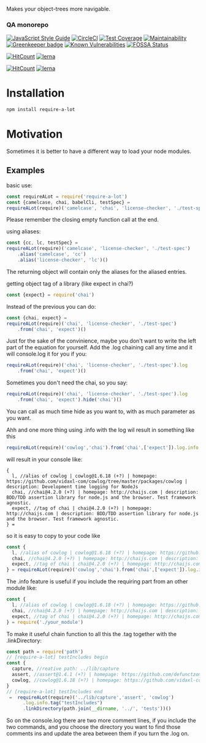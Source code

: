 Makes your object-trees more navigable.
<!--- destination qa rewrite begin -->
### QA monorepo
[![JavaScript Style Guide](https://img.shields.io/badge/code_style-standard-brightgreen.svg)](https://standardjs.com)
[![CircleCI](https://circleci.com/gh/vidaxl-com/cowlog/tree/master.svg?style=svg)](https://circleci.com/gh/vidaxl-com/cowlog/tree/master)
[![Test Coverage](https://api.codeclimate.com/v1/badges/d3fce811aecbe5c73ffb/test_coverage)](https://codeclimate.com/github/vidaxl-com/cowlog/test_coverage)
[![Maintainability](https://api.codeclimate.com/v1/badges/d3fce811aecbe5c73ffb/maintainability)](https://codeclimate.com/github/vidaxl-com/cowlog/maintainability)
[![Greenkeeper badge](https://badges.greenkeeper.io/vidaxl-com/cowlog.svg)](https://greenkeeper.io/)
[![Known Vulnerabilities](https://snyk.io/test/github/vidaxl-com/cowlog/badge.svg?targetFile=packages%2Fdsl-framework%2Fpackage.json)](https://snyk.io/test/github/vidaxl-com/cowlog?targetFile=packages%2Fdsl-framework%2Fpackage.json)
[![FOSSA Status](https://app.fossa.io/api/projects/git%2Bgithub.com%2Fvidaxl-com%2Fcowlog.svg?type=shield)](https://app.fossa.io/projects/git%2Bgithub.com%2Fvidaxl-com%2Fcowlog?ref=badge_shield)

[![HitCount](http://hits.dwyl.com/vidaxl.com/cowlog.svg)](http://hits.dwyl.com/vidaxl-com/cowlog)
[![lerna](https://img.shields.io/badge/maintained%20with-lerna-cc00ff.svg)](https://lernajs.io/)
<!--- destination qa rewrite end -->

[![HitCount](http://hits.dwyl.com/vidaxl.com/cowlog.svg)](http://hits.dwyl.com/vidaxl-com/cowlog)
[![lerna](https://img.shields.io/badge/maintained%20with-lerna-cc00ff.svg)](https://lernajs.io/)
<!--- destination qa rewrite end -->

# Installation
```bash
npm install require-a-lot
```
# Motivation
Sometimes it is better to have a different way to load your node modules.

## Examples
basic use:
```javascript 1.8
const requireALot = require('require-a-lot')
const {camelcase, chai, babelCli, testSpec} = 
requireALot(require)('camelcase', 'chai', 'license-checker', './test-spec')()
```
Please remember the closing empty function call at the end.

using aliases:
```javascript 1.8
const {cc, lc, testSpec} = 
requireALot(require)('camelcase', 'license-checker', './test-spec')
    .alias('camelcase', 'cc')
    .alias('license-checker', 'lc')()
```
The returning object will contain only the aliases for the aliased entries.

getting object tag of a library (like expect in chai?)
```javascript 1.8
const {expect} = require('chai') 
```

Instead of the previous you can do:
```javascript 1.8
const {chai, expect} = 
requireALot(require)('chai', 'license-checker', './test-spec')
    .from('chai', 'expect')()
```

Just for the sake of the convinience, maybe you don't want to write the left part of the equation for yourself.
Add the .log chaining call any time and it will console.log it for you if you:
```javascript 1.8
requireALot(require)('chai', 'license-checker', './test-spec').log
    .from('chai', 'expect')()
```

Sometimes you don't need the chai, so you say:
```javascript 1.8
requireALot(require)('chai', 'license-checker', './test-spec').log
    .from('chai', 'expect').hide('chai')()
```
You can call as much time hide as you want to, with as much parameter as you want.

Ahh and one more thing using .info with the log wil result in something like this
```javascript 1.8
requireALot(require)('cowlog','chai').from('chai',['expect']).log.info.alias('cowlog', 'l')()
```
will result in your console like:
```
{
  l, //alias of cowlog | cowlog@1.6.18 (+?) | homepage: https://github.com/vidaxl-com/cowlog/tree/master/packages/cowlog | description: Development time logging for NodeJs
  chai, //chai@4.2.0 (+?) | homepage: http://chaijs.com | description: BDD/TDD assertion library for node.js and the browser. Test framework agnostic.
  expect, //tag of chai | chai@4.2.0 (+?) | homepage: http://chaijs.com | description: BDD/TDD assertion library for node.js and the browser. Test framework agnostic.
} = 
```

so it is easy to copy to your code like
```javascript 1.8
const {
  l, //alias of cowlog | cowlog@1.6.18 (+?) | homepage: https://github.com/vidaxl-com/cowlog/tree/master/packages/cowlog | description: Development time logging for NodeJs
  chai, //chai@4.2.0 (+?) | homepage: http://chaijs.com | description: BDD/TDD assertion library for node.js and the browser. Test framework agnostic.
  expect, //tag of chai | chai@4.2.0 (+?) | homepage: http://chaijs.com | description: BDD/TDD assertion library for node.js and the browser. Test framework agnostic.
} = requireALot(require)('cowlog','chai').from('chai',['expect']).log.info.alias('cowlog', 'l')()
```

The .info feature is useful if you include the requiring part from an other module like:
```javascript 1.8
const {
  l, //alias of cowlog | cowlog@1.6.18 (+?) | homepage: https://github.com/vidaxl-com/cowlog/tree/master/packages/cowlog | description: Development time logging for NodeJs
  chai, //chai@4.2.0 (+?) | homepage: http://chaijs.com | description: BDD/TDD assertion library for node.js and the browser. Test framework agnostic.
  expect, //tag of chai | chai@4.2.0 (+?) | homepage: http://chaijs.com | description: BDD/TDD assertion library for node.js and the browser. Test framework agnostic.
} = require('./your_module')
```

To make it useful chain function to all this the .tag together with the .linkDirectory:
```javascript 1.8
const path = require('path')
// [require-a-lot] testIncludes begin
const {
  capture, //reative path: ../lib/capture
  assert, //assert@1.4.1 (+?) | homepage: https://github.com/defunctzombie/commonjs-assert | description: commonjs assert - node.js api compatible
  cowlog, //cowlog@1.6.18 (+?) | homepage: https://github.com/vidaxl-com/cowlog/tree/master/packages/cowlog | description: Development time logging for NodeJs
}  
// [require-a-lot] testIncludes end
 =  requireALot(require)('../lib/capture','assert', 'cowlog')
      .log.info.tag("testIncludes")
      .linkDirectory(path.join(__dirname, '../', 'tests'))()
```
So on the console.log there are two more comment lines, if you include the two commands, and you 
choose the directory you want to find those comments ins and update the area between them if you turn the .log on.
